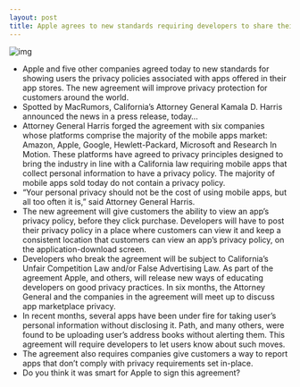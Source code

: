 ```yaml
---
layout: post
title: Apple agrees to new standards requiring developers to share their apps privacy policy
---
```

![img](http://media.idownloadblog.com/wp-content/uploads/2012/02/Screen-Shot-2012-02-22-at-4.49.58-PM.jpg)
* Apple and five other companies agreed today to new standards for showing users the privacy policies associated with apps offered in their app stores. The new agreement will improve privacy protection for customers around the world.
* Spotted by MacRumors, California’s Attorney General Kamala D. Harris announced the news in a press release, today…
* Attorney General Harris forged the agreement with six companies whose platforms comprise the majority of the mobile apps market: Amazon, Apple, Google, Hewlett-Packard, Microsoft and Research In Motion. These platforms have agreed to privacy principles designed to bring the industry in line with a California law requiring mobile apps that collect personal information to have a privacy policy. The majority of mobile apps sold today do not contain a privacy policy. 
* “Your personal privacy should not be the cost of using mobile apps, but all too often it is,” said Attorney General Harris. 
* The new agreement will give customers the ability to view an app’s privacy policy, before they click purchase. Developers will have to post their privacy policy in a place where customers can view it and keep a consistent location that customers can view an app’s privacy policy, on the application-download screen.
* Developers who break the agreement will be subject to California’s Unfair Competition Law and/or False Advertising Law. As part of the agreement Apple, and others, will release new ways of educating developers on good privacy practices. In six months, the Attorney General and the companies in the agreement will meet up to discuss app marketplace privacy.
* In recent months, several apps have been under fire for taking user’s personal information without disclosing it. Path, and many others, were found to be uploading user’s address books without alerting them. This agreement will require developers to let users know about such moves.
* The agreement also requires companies give customers a way to report apps that don’t comply with privacy requirements set in-place.
* Do you think it was smart for Apple to sign this agreement?

